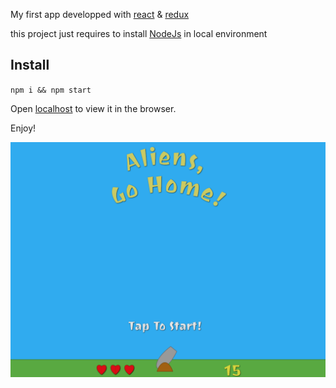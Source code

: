 My first app developped with [react](https://fr.reactjs.org/) & [redux](https://redux.js.org/)

this project just requires to install [NodeJs](https://nodejs.org/en/) in local environment

## Install

`npm i && npm start`

Open [localhost](http://localhost:3000) to view it in the browser.


Enjoy!

![aliens go home](alien-go-home.png)
